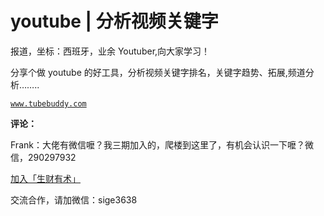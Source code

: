# youtube | 分析视频关键字

报道，坐标：西班牙，业余 Youtuber,向大家学习！

分享个做 youtube 的好工具，分析视频关键字排名，关键字趋势、拓展,频道分析……..

[`www.tubebuddy.com`](https://www.tubebuddy.com)

**评论：**

Frank：大佬有微信嚒？我三期加入的，爬楼到这里了，有机会认识一下嚒？微信，290297932

[加入「生财有术」](https://www.ilangcai.com/jiaru/)

交流合作，请加微信：sige3638